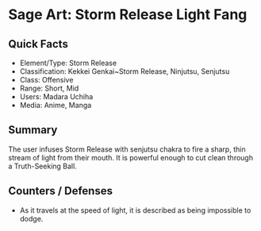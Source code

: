 # Sage Art: Storm Release Light Fang

## Quick Facts
- Element/Type: Storm Release
- Classification: Kekkei Genkai~Storm Release, Ninjutsu, Senjutsu
- Class: Offensive
- Range: Short, Mid
- Users: Madara Uchiha
- Media: Anime, Manga

## Summary
The user infuses Storm Release with senjutsu chakra to fire a sharp, thin stream of light from their mouth. It is powerful enough to cut clean through a Truth-Seeking Ball.

## Counters / Defenses
- As it travels at the speed of light, it is described as being impossible to dodge.
